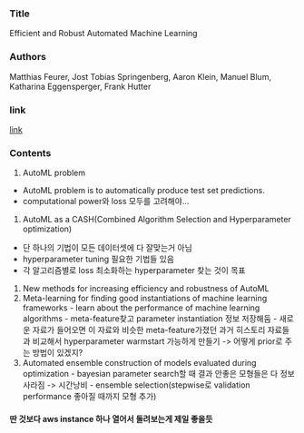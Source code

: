 ### Title
Efficient and Robust Automated Machine Learning

### Authors
Matthias Feurer, Jost Tobias Springenberg, Aaron Klein, Manuel Blum, Katharina Eggensperger, Frank Hutter

### link
[link](https://papers.nips.cc/paper/5872-efficient-and-robust-automated-machine-learning.pdf)

### Contents
1. AutoML problem
  - AutoML problem is to automatically produce test set predictions.
  - computational power와 loss 모두를 고려해야...
1. AutoML as a CASH(Combined Algorithm Selection and Hyperparameter optimization)
  - 단 하나의 기법이 모든 데이터셋에 다 잘맞는거 아님
  - hyperparameter tuning 필요한 기법들 있음
  - 각 알고리즘별로 loss 최소화하는 hyperparameter 찾는 것이 목표
1. New methods for increasing efficiency and robustness of AutoML
  1. Meta-learning for finding good instantiations of machine learning frameworks
    - learn about the performance of machine learning algorithms
    - meta-feature찾고 parameter instantiation 정보 저장해둠
    - 새로운 자료가 들어오면 이 자료와 비슷한 meta-feature가졌던 과거 히스토리 자료들과 비교해서 hyperparameter warmstart 가능하게 만들기 -> 어떻게 prior로 주는 방법이 있겠지? 
  2. Automated ensemble construction of models evaluated during optimization
    - bayesian parameter search할 때 결과 안좋은 모형들은 다 정보 사라짐 -> 시간낭비
    - ensemble selection(stepwise로 validation performance 좋아질 때까지 모형 추가)

#### 딴 것보다 aws instance 하나 열어서 돌려보는게 제일 좋을듯